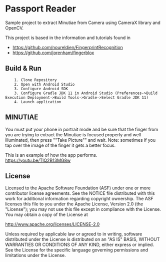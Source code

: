 # Passport Reader

Sample project to extract Minutiae from Camera using CameraX library and OpenCV.

This project is based in the information and tutorials found in

- https://github.com/noureldien/FingerprintRecognition
- https://github.com/jorenham/fingerblox


## Build & Run

```
    1. Clone Repository
    2. Open with Android Studio
    3. Configure Android SDK
    3. Configure Gradle JDK 11 in Android Studio (Preferences->Build Execution Deployment->Build Tools->Gradle->Select Gradle JDK 11)
    4. Launch application
```

## MINUTIAE

You must put your phone in portrait mode and be sure that the finger from you are trying to extract the Minutiae is focused properly and well illuminated, then press ""Take Picture"" and wait.
Note: sometimes if you tap over the image of the finger it gets a better focus.

This is an example of how the app performs.
https://youtu.be/TlQ2B13MG8w

## License

Licensed to the Apache Software Foundation (ASF) under one or more contributor license agreements. See the NOTICE file distributed with this work for additional information regarding copyright ownership. The ASF licenses this file to you under the Apache License, Version 2.0 (the "License"); you may not use this file except in compliance with the License. You may obtain a copy of the License at

http://www.apache.org/licenses/LICENSE-2.0

Unless required by applicable law or agreed to in writing, software distributed under the License is distributed on an "AS IS" BASIS, WITHOUT WARRANTIES OR CONDITIONS OF ANY KIND, either express or implied. See the License for the specific language governing permissions and limitations under the License.